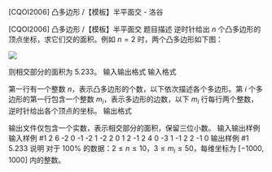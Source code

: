 



[CQOI2006] 凸多边形 /【模板】半平面交 - 洛谷














[CQOI2006] 凸多边形 /【模板】半平面交
题目描述
逆时针给出 $n$ 个凸多边形的顶点坐标，求它们交的面积。例如 $n=2$ 时，两个凸多边形如下图：

![](https://cdn.luogu.com.cn/upload/image_hosting/7ieux7g3.png)

则相交部分的面积为 $5.233$。
输入输出格式
输入格式

第一行有一个整数 $n$，表示凸多边形的个数，以下依次描述各个多边形。第 $i$ 个多边形的第一行包含一个整数 $m_i$，表示多边形的边数，以下 $m_i$ 行每行两个整数，逆时针给出各个顶点的坐标。
输出格式

输出文件仅包含一个实数，表示相交部分的面积，保留三位小数。
输入输出样例
输入样例 #1
2
6
-2 0
-1 -2
1 -2
2 0
1 2
-1 2
4
0 -3
1 -1
2 2
-1 0
输出样例 #1
5.233
说明
对于 $100\%$ 的数据：$2 \leq n \leq 10$，$3 \leq m_i \leq 50$，每维坐标为 $[-1000,1000]$ 内的整数。






